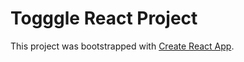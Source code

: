 # Togggle React Project

This project was bootstrapped with [Create React App](https://github.com/facebook/create-react-app).
